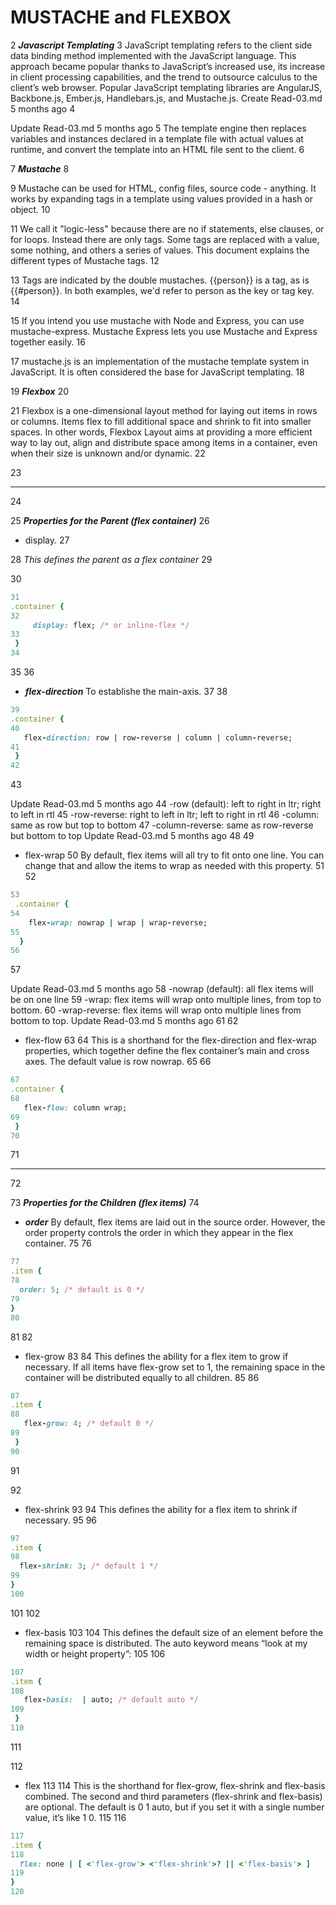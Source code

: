 # MUSTACHE and FLEXBOX
2
***Javascript Templating***
3
JavaScript templating refers to the client side data binding method implemented with the JavaScript language. This approach became popular thanks to JavaScript’s increased use, its increase in client processing capabilities, and the trend to outsource calculus to the client’s web browser. Popular JavaScript templating libraries are AngularJS, Backbone.js, Ember.js, Handlebars.js, and Mustache.js.
Create Read-03.md
5 months ago
4

Update Read-03.md
5 months ago
5
The template engine then replaces variables and instances declared in a template file with actual values at runtime, and convert the template into an HTML file sent to the client.
6

7
***Mustache***
8

9
Mustache can be used for HTML, config files, source code - anything. It works by expanding tags in a template using values provided in a hash or object.
10

11
We call it "logic-less" because there are no if statements, else clauses, or for loops. Instead there are only tags. Some tags are replaced with a value, some nothing, and others a series of values. This document explains the different types of Mustache tags.
12

13
Tags are indicated by the double mustaches. {{person}} is a tag, as is {{#person}}. In both examples, we'd refer to person as the key or tag key.
14

15
If you intend you use mustache with Node and Express, you can use mustache-express. Mustache Express lets you use Mustache and Express together easily.
16

17
mustache.js is an implementation of the mustache template system in JavaScript. It is often considered the base for JavaScript templating.
18

19
***Flexbox***
20

21
Flexbox is a one-dimensional layout method for laying out items in rows or columns. Items flex to fill additional space and shrink to fit into smaller spaces. In other words, Flexbox Layout aims at providing a more efficient way to lay out, align and distribute space among items in a container, even when their size is unknown and/or dynamic.
22

23
<hr>
24

25
***Properties for the Parent (flex container)***
26
* display.
27

28
*This defines the parent as a flex container*
29

30
``` ruby
31
.container {
32
     display: flex; /* or inline-flex */
33
 }
34
```
35
36
* ***flex-direction*** To establishe the main-axis.
37
38
``` ruby 
39
.container {
40
   flex-direction: row | row-reverse | column | column-reverse;
41
 }
42
 ```
43

Update Read-03.md
5 months ago
44
-row (default): left to right in ltr; right to left in rtl
45
-row-reverse: right to left in ltr; left to right in rtl
46
-column: same as row but top to bottom
47
-column-reverse: same as row-reverse but bottom to top
Update Read-03.md
5 months ago
48
49
* flex-wrap
50
By default, flex items will all try to fit onto one line. You can change that and allow the items to wrap as needed with this property.
51
52
``` ruby 
53
 .container {
54
    flex-wrap: nowrap | wrap | wrap-reverse;
55
  }
56
  ```
57
  
Update Read-03.md
5 months ago
58
-nowrap (default): all flex items will be on one line
59
-wrap: flex items will wrap onto multiple lines, from top to bottom.
60
-wrap-reverse: flex items will wrap onto multiple lines from bottom to top.
Update Read-03.md
5 months ago
61
62
* flex-flow
63
64
This is a shorthand for the flex-direction and flex-wrap properties, which together define the flex container’s main and cross axes. The default value is row nowrap.
65
66
``` ruby
67
.container {
68
   flex-flow: column wrap;
69
 }
70
 ```
71
 <hr>
72
 
73
***Properties for the Children (flex items)***
74
* ***order*** By default, flex items are laid out in the source order. However, the order property controls the order in which they appear in the flex container.
75
76
```ruby
77
.item {
78
  order: 5; /* default is 0 */
79
}
80
```
81
82
* flex-grow
83
84
This defines the ability for a flex item to grow if necessary. If all items have flex-grow set to 1, the remaining space in the container will be distributed equally to all children.
85
86
``` ruby
87
.item {
88
   flex-grow: 4; /* default 0 */
89
 }
90
 ```
91
 
92
* flex-shrink
93
94
This defines the ability for a flex item to shrink if necessary.
95
96
``` ruby
97
.item {
98
  flex-shrink: 3; /* default 1 */
99
}
100
```
101
102
* flex-basis
103
104
This defines the default size of an element before the remaining space is distributed. The auto keyword means “look at my width or height property”:
105
106
``` ruby
107
.item {
108
   flex-basis:  | auto; /* default auto */
109
 }
110
 ```
111
 
112
* flex
113
114
This is the shorthand for flex-grow, flex-shrink and flex-basis combined. The second and third parameters (flex-shrink and flex-basis) are optional. The default is 0 1 auto, but if you set it with a single number value, it’s like 1 0.
115
116
``` ruby
117
.item {
118
  flex: none | [ <'flex-grow'> <'flex-shrink'>? || <'flex-basis'> ]
119
}
120
```